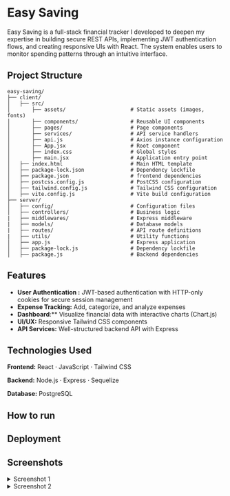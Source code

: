 # Easy Saving

Easy Saving is a full-stack financial tracker I developed to deepen my expertise in building secure REST APIs, implementing JWT authentication flows, and creating responsive UIs with React. The system enables users to monitor spending patterns through an intuitive interface.

## Project Structure 

```
easy-saving/
├── client/
│   ├── src/     
│       ├── assets/                     # Static assets (images, fonts)
│       ├── components/                 # Reusable UI components
│       ├── pages/                      # Page components
│       ├── services/                   # API service handlers
│       ├── api.js                      # Axios instance configuration
│       ├── App.jsx                     # Root component
│       ├── index.css                   # Global styles
│       ├── main.jsx                    # Application entry point 
│   ├── index.html                      # Main HTML template
│   ├── package-lock.json               # Dependency lockfile
│   ├── package.json                    # frontend dependencies 
│   ├── postcss.config.js               # PostCSS configuration
│   ├── tailwind.config.js              # Tailwind CSS configuration
│   ├── vite.config.js                  # Vite build configuration
├── server/
│   ├── config/                         # Configuration files               
│   ├── controllers/                    # Business logic      
|   ├── middlewares/                    # Express middleware
|   ├── models/                         # Database models
|   ├── routes/                         # API route definitions
|   ├── utils/                          # Utility functions       
│   ├── app.js                          # Express application           
│   ├── package-lock.js                 # Dependency lockfile          
│   ├── package.js                      # Backend dependencies         
```

## Features

- **User Authentication :** JWT-based authentication with HTTP-only cookies for secure session management
- **Expense Tracking:** Add, categorize, and analyze expenses
- **Dashboard**:** Visualize financial data with interactive charts (Chart.js)
- **UI/UX:** Responsive Tailwind CSS components
- **API Services:** Well-structured backend API with Express

## Technologies Used

**Frontend:** React · JavaScript · Tailwind CSS  

**Backend:** Node.js · Express · Sequelize 

**Database:** PostgreSQL  

## How to run 


## Deployment


## Screenshots 
<details>
<summary>Screenshot 1</summary>

</details>

<details>
<summary>Screenshot 2</summary>


</details>



